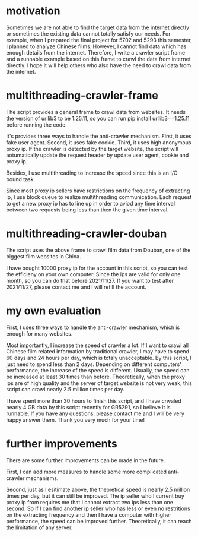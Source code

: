 # motivation

Sometimes we are not able to find the target data from the internet directly or sometimes the existing data cannot totally satisfy our needs. For example, when I prepared the final project for 5702 and 5293 this semester, I planned to analyze Chinese films. However, I cannot find data which has enough details from the internet. Therefore, I write a crawler script frame and a runnable example based on this frame to crawl the data from internet directly. I hope it will help others who also have the need to crawl data from the internet.

# multithreading-crawler-frame

The script provides a general frame to crawl data from websites. It needs the version of urllib3 to be 1.25.11, so you can run pip install urllib3==1.25.11 before running the code.

It's provides three ways to handle the anti-crawler mechanism.
First, it uses fake user agent. 
Second, it uses fake cookie.
Third, it uses high anonymous proxy ip.
If the crawler is detected by the target website, the script will aotumatically update the request header by update user agent, cookie and proxy ip.

Besides, I use multithreading to increase the speed since this is an I/O bound task. 

Since most proxy ip sellers have restrictions on the frequency of extracting ip, I use block queue to realize multithreading communication. Each request to get a new proxy ip has to line up in order to aviod any time interval between two requests being less than then the given time interval.

# multithreading-crawler-douban

The script uses the above frame to crawl film data from Douban, one of the biggest film websites in China.

I have bought 10000 proxy ip for the account in this script, so you can test the efficieny on your own computer. Since the ips are valid for only one month, so you can do that before 2021/11/27. If you want to test after 2021/11/27, please contact me and I will refill the account. 

# my own evaluation

First, I uses three ways to handle the anti-crawler mechanism, which is enough for many websites. 

Most importantly, I increase the speed of crawler a lot. If I want to crawl all Chinese film related information by traditional crawler, I may have to spend 60 days and 24 hours per day, which is totaly unacceptable. By this script, I just need to spend less than 2 days. Depending on different computers' performance, the increase of the speed is different. Usually, the speed can be increased at least 30 times than before. Theoretically, when the proxy ips are of high quality and the server of target website is not very weak, this script can crawl nearly 2.5 million times per day.

I have spent more than 30 hours to finish this script, and I have crwaled nearly 4 GB data by this script recently for GR5291, so I believe it is runnable. If you have any questions, please contact me and I will be very happy answer them. Thank you very much for your time!

# further improvements 

There are some further improvements can be made in the future.

First, I can add more measures to handle some more complicated anti-crawler mechanisms. 

Second, just as I esitimate above, the theoretical speed is nearly 2.5 million times per day, but it can still be improved. The ip seller who I current buy proxy ip from requires me that I cannot extract two ips less than one second. So if I can find another ip seller who has less or even no restritions on the extracting frequency and then I have a computer with higher performance, the speed can be improved further. Theoretically, it can reach the limitation of any server.

